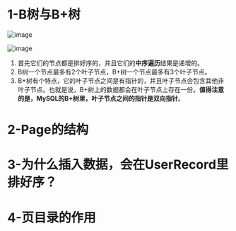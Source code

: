 # 1-B树与B+树

![image](https://user-images.githubusercontent.com/48977889/179526717-8ed8a911-915d-4e3b-a93c-cb112625efe1.png)

![image](https://user-images.githubusercontent.com/48977889/179526639-83d39411-f929-407b-a212-260715c5dc24.png)

1. 首先它们的节点都是排好序的，并且它们的**中序遍历**结果是递增的。
2. B树一个节点最多有2个叶子节点，B+树一个节点最多有3个叶子节点。
3. B+树有个特点，它的叶子节点之间是有指针的，并且叶子节点会包含其他非叶子节点。也就是说，B+树上的数据都会在叶子节点上存在一份。**值得注意的是，MySQL的B+树里，叶子节点之间的指针是双向指针**。

# 2-Page的结构

# 3-为什么插入数据，会在UserRecord里排好序？

# 4-页目录的作用